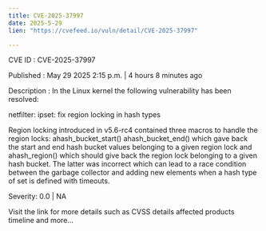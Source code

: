```yaml
---
title: CVE-2025-37997
date: 2025-5-29
lien: "https://cvefeed.io/vuln/detail/CVE-2025-37997"

---
```


CVE ID : CVE-2025-37997

Published :  May 29
2025
2:15 p.m. | 4 hours
8 minutes ago

Description : In the Linux kernel
the following vulnerability has been resolved:

netfilter: ipset: fix region locking in hash types

Region locking introduced in v5.6-rc4 contained three macros to handle
the region locks: ahash_bucket_start()
ahash_bucket_end() which gave
back the start and end hash bucket values belonging to a given region
lock and ahash_region() which should give back the region lock belonging
to a given hash bucket. The latter was incorrect which can lead to a
race condition between the garbage collector and adding new elements
when a hash type of set is defined with timeouts.

Severity: 0.0 | NA

Visit the link for more details
such as CVSS details
affected products
timeline
and more...
